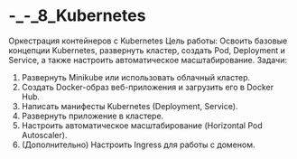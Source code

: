 # -_-_8_Kubernetes

Оркестрация контейнеров с Kubernetes
 Цель работы:
Освоить базовые концепции Kubernetes, развернуть кластер, создать Pod, Deployment и Service, а также настроить автоматическое масштабирование.
 Задачи:
1. Развернуть Minikube или использовать облачный кластер.
2. Создать Docker-образ веб-приложения и загрузить его в Docker Hub.
3. Написать манифесты Kubernetes (Deployment, Service).
4. Развернуть приложение в кластере.
5. Настроить автоматическое масштабирование (Horizontal Pod Autoscaler).
6. (Дополнительно) Настроить Ingress для работы с доменом.

